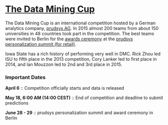# [The Data Mining Cup](http://www.data-mining-cup.de/en/)

The Data Mining Cup is an international competition hosted by a German analytics company, [prudsys AG](http://www.prudsys.de/en/). In 2015 almost 200 teams from about 150 universities in 48 countries took part in the competition. The best teams were invited to Berlin for the [awards ceremony](http://www.data-mining-cup.de/en/wettbewerb/preistraeger.html) at the [prudsys personalization summit (for retail)](http://www.prudsys.de/en/summit.html).

Iowa State has a rich history of performing very well in DMC. Rick Zhou led ISU to fifth place in the 2013 competition, Cory Lanker led to first place in 2014, and Ian Mouzzon led to 2nd and 3rd place in 2015.

### Important Dates

**April 6** :: Competition officially starts and data is released

**May 18, 6:00 AM (14:00 CEST)** :: End of competition and deadline to submit predictions

**June 28 - 29** :: prudsys personalization summit and award ceremony in Berlin
